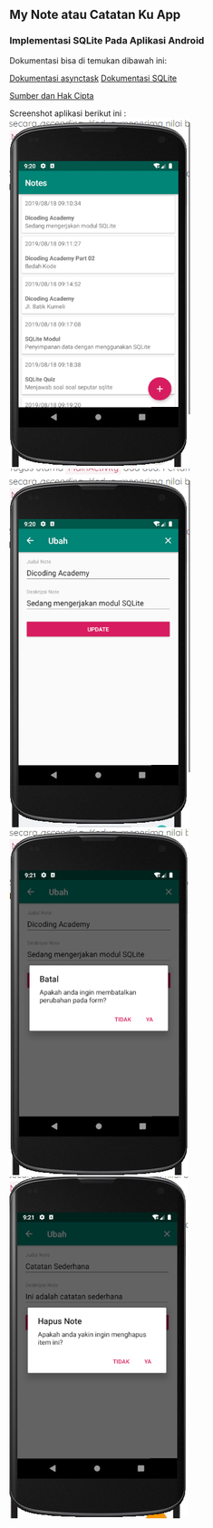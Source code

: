 ## My Note atau Catatan Ku App
### Implementasi SQLite Pada Aplikasi Android

Dokumentasi bisa di temukan dibawah ini:

[Dokumentasi asynctask](https://developer.android.com/reference/android/os/AsyncTask)
[Dokumentasi SQLite](https://developer.android.com/reference/android/database/sqlite/package-summary)

[Sumber dan Hak Cipta](https://www.dicoding.com/)

Screenshot aplikasi berikut ini :
![](screenshot/sqlite.png)
![](screenshot/sqlite2.png)
![](screenshot/sqlite3.png)
![](screenshot/sqlite4.png)
